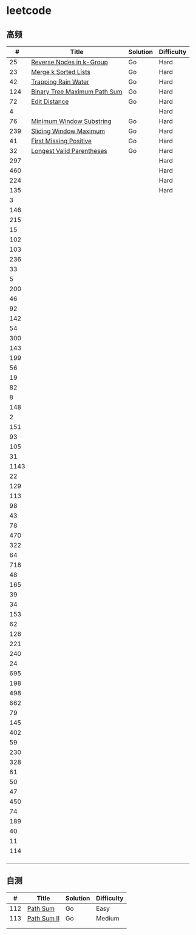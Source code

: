 # leetcode
## 高频

| #    | Title                                                        | Solution | Difficulty |
| ---- | ------------------------------------------------------------ | -------- | ---------- |
| 25   | [Reverse Nodes in k-Group](https://leetcode.com/problems/reverse-nodes-in-k-group) | Go       | Hard       |
| 23   | [Merge k Sorted Lists](https://leetcode.com/problems/merge-k-sorted-lists) | Go       | Hard       |
| 42   | [Trapping Rain Water](https://leetcode.com/problems/trapping-rain-water) | Go       | Hard       |
| 124  | [Binary Tree Maximum Path Sum](https://leetcode.com/problems/binary-tree-maximum-path-sum) | Go       | Hard       |
| 72   | [Edit Distance](https://leetcode.com/problems/edit-distance) | Go       | Hard       |
| 4    |                                                              |          | Hard       |
| 76   | [Minimum Window Substring](https://leetcode.com/problems/minimum-window-substring) | Go       | Hard       |
| 239  | [Sliding Window Maximum](https://leetcode.com/problems/sliding-window-maximum) | Go       | Hard       |
| 41   | [First Missing Positive](https://leetcode.com/problems/first-missing-positive) | Go       | Hard       |
| 32   | [Longest Valid Parentheses](https://leetcode.com/problems/longest-valid-parentheses) | Go       | Hard       |
| 297  |                                                              |          | Hard       |
| 460  |                                                              |          | Hard       |
| 224  |                                                              |          | Hard       |
| 135  |                                                              |          | Hard       |
| 3    |                                                              |          |            |
| 146  |                                                              |          |            |
| 215  |                                                              |          |            |
| 15   |                                                              |          |            |
| 102  |                                                              |          |            |
| 103  |                                                              |          |            |
| 236  |                                                              |          |            |
| 33   |                                                              |          |            |
| 5    |                                                              |          |            |
| 200  |                                                              |          |            |
| 46   |                                                              |          |            |
| 92   |                                                              |          |            |
| 142  |                                                              |          |            |
| 54   |                                                              |          |            |
| 300  |                                                              |          |            |
| 143  |                                                              |          |            |
| 199  |                                                              |          |            |
| 56   |                                                              |          |            |
| 19   |                                                              |          |            |
| 82   |                                                              |          |            |
| 8    |                                                              |          |            |
| 148  |                                                              |          |            |
| 2    |                                                              |          |            |
| 151  |                                                              |          |            |
| 93   |                                                              |          |            |
| 105  |                                                              |          |            |
| 31   |                                                              |          |            |
| 1143 |                                                              |          |            |
| 22   |                                                              |          |            |
| 129  |                                                              |          |            |
| 113  |                                                              |          |            |
| 98   |                                                              |          |            |
| 43   |                                                              |          |            |
| 78   |                                                              |          |            |
| 470  |                                                              |          |            |
| 322  |                                                              |          |            |
| 64   |                                                              |          |            |
| 718  |                                                              |          |            |
| 48   |                                                              |          |            |
| 165  |                                                              |          |            |
| 39   |                                                              |          |            |
| 34   |                                                              |          |            |
| 153  |                                                              |          |            |
| 62   |                                                              |          |            |
| 128  |                                                              |          |            |
| 221  |                                                              |          |            |
| 240  |                                                              |          |            |
| 24   |                                                              |          |            |
| 695  |                                                              |          |            |
| 198  |                                                              |          |            |
| 498  |                                                              |          |            |
| 662  |                                                              |          |            |
| 79   |                                                              |          |            |
| 145  |                                                              |          |            |
| 402  |                                                              |          |            |
| 59   |                                                              |          |            |
| 230  |                                                              |          |            |
| 328  |                                                              |          |            |
| 61   |                                                              |          |            |
| 50   |                                                              |          |            |
| 47   |                                                              |          |            |
| 450  |                                                              |          |            |
| 74   |                                                              |          |            |
| 189  |                                                              |          |            |
| 40   |                                                              |          |            |
| 11   |                                                              |          |            |
| 114  |                                                              |          |            |
|      |                                                              |          |            |
|      |                                                              |          |            |
|      |                                                              |          |            |



## 自测

| #    | Title                                                    | Solution | Difficulty |
| ---- | -------------------------------------------------------- | -------- | ---------- |
| 112  | [Path Sum](https://leetcode.com/problems/path-sum)       | Go       | Easy       |
| 113  | [Path Sum II](https://leetcode.com/problems/path-sum-ii) | Go       | Medium     |
|      |                                                          |          |            |
|      |                                                          |          |            |

